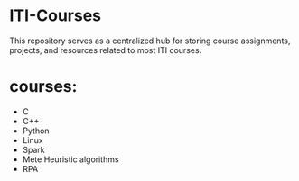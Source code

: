 # ITI-Courses
 This repository serves as a centralized hub for storing course assignments, projects, and resources related to most  ITI  courses.

 # courses:
 - C
 - C++
 - Python
 - Linux
 - Spark
 - Mete Heuristic algorithms
 - RPA
